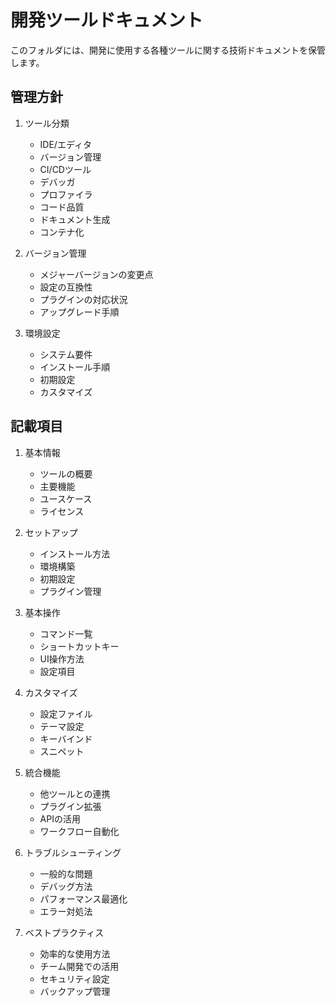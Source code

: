 # 開発ツールドキュメント

このフォルダには、開発に使用する各種ツールに関する技術ドキュメントを保管します。

## 管理方針

1. ツール分類
   - IDE/エディタ
   - バージョン管理
   - CI/CDツール
   - デバッガ
   - プロファイラ
   - コード品質
   - ドキュメント生成
   - コンテナ化

2. バージョン管理
   - メジャーバージョンの変更点
   - 設定の互換性
   - プラグインの対応状況
   - アップグレード手順

3. 環境設定
   - システム要件
   - インストール手順
   - 初期設定
   - カスタマイズ

## 記載項目

1. 基本情報
   - ツールの概要
   - 主要機能
   - ユースケース
   - ライセンス

2. セットアップ
   - インストール方法
   - 環境構築
   - 初期設定
   - プラグイン管理

3. 基本操作
   - コマンド一覧
   - ショートカットキー
   - UI操作方法
   - 設定項目

4. カスタマイズ
   - 設定ファイル
   - テーマ設定
   - キーバインド
   - スニペット

5. 統合機能
   - 他ツールとの連携
   - プラグイン拡張
   - APIの活用
   - ワークフロー自動化

6. トラブルシューティング
   - 一般的な問題
   - デバッグ方法
   - パフォーマンス最適化
   - エラー対処法

7. ベストプラクティス
   - 効率的な使用方法
   - チーム開発での活用
   - セキュリティ設定
   - バックアップ管理